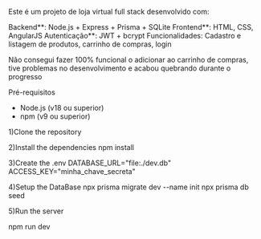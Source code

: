 Este é um projeto de loja virtual full stack desenvolvido com:

Backend**: Node.js + Express + Prisma + SQLite
Frontend**: HTML, CSS, AngularJS
Autenticação**: JWT + bcrypt
Funcionalidades: Cadastro e listagem de produtos, carrinho de compras, login


Não consegui fazer 100% funcional o adicionar ao carrinho de compras, tive problemas no desenvolvimento e acabou quebrando durante o progresso

Pré-requisitos

- Node.js (v18 ou superior)
- npm (v9 ou superior)

1)Clone the repository

2)Install the dependencies
  npm install
  
3)Create the .env
  DATABASE_URL="file:./dev.db"
  ACCESS_KEY="minha_chave_secreta"

4)Setup the DataBase
  npx prisma migrate dev --name init
  npx prisma db seed

5)Run the server

npm run dev
